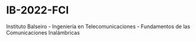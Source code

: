 # IB-2022-FCI
Instituto Balseiro - Ingeniería en Telecomunicaciones - Fundamentos de las Comunicaciones Inalámbricas
